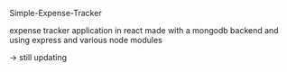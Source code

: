 Simple-Expense-Tracker

expense tracker application in react made with a mongodb backend and using express and various node modules

-> still updating
